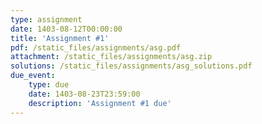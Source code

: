 ```yaml
---
type: assignment
date: 1403-08-12T00:00:00
title: 'Assignment #1'
pdf: /static_files/assignments/asg.pdf
attachment: /static_files/assignments/asg.zip
solutions: /static_files/assignments/asg_solutions.pdf
due_event: 
    type: due
    date: 1403-08-23T23:59:00
    description: 'Assignment #1 due'
---
```

